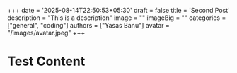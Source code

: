 +++
date = '2025-08-14T22:50:53+05:30'
draft = false
title = 'Second Post'
description = "This is a description"
image = ""
imageBig = ""
categories = ["general", "coding"]
authors = ["Yasas Banu"]
avatar = "/images/avatar.jpeg"
+++

# Test Content

